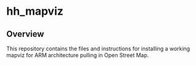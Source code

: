 # hh_mapviz

## Overview

This repository contains the files and instructions for installing a working mapviz for ARM architecture pulling in Open Street Map.
